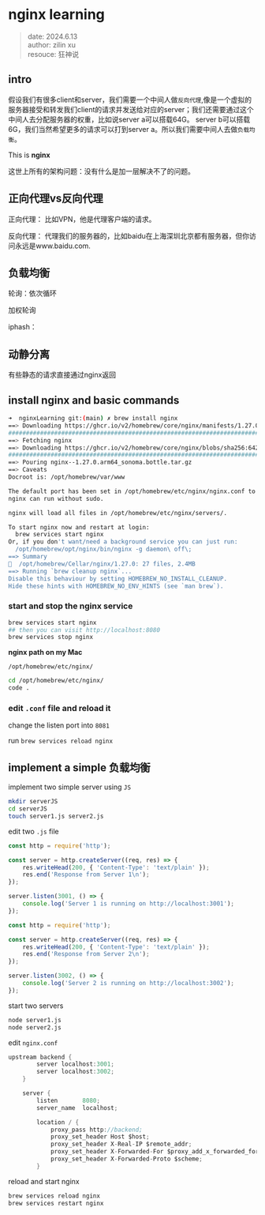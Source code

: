 # nginx learning

> date: 2024.6.13  
> author: zilin xu  
> resouce: 狂神说


## intro

假设我们有很多client和server，我们需要一个中间人做`反向代理`,像是一个虚拟的服务器接受和转发我们client的请求并发送给对应的server；我们还需要通过这个中间人去分配服务器的权重，比如说server a可以搭载64G。 server b可以搭载6G，我们当然希望更多的请求可以打到server a。所以我们需要中间人去做`负载均衡`。

This is **nginx**

这世上所有的架构问题：没有什么是加一层解决不了的问题。

## 正向代理vs反向代理

正向代理： 比如VPN，他是代理客户端的请求。

反向代理： 代理我们的服务器的，比如baidu在上海深圳北京都有服务器，但你访问永远是www.baidu.com.

## 负载均衡

轮询：依次循环  

加权轮询

iphash： 

## 动静分离

有些静态的请求直接通过nginx返回

## install nginx and basic commands

```bash
➜  nginxLearning git:(main) ✗ brew install nginx
==> Downloading https://ghcr.io/v2/homebrew/core/nginx/manifests/1.27.0
############################################################################### 100.0%
==> Fetching nginx
==> Downloading https://ghcr.io/v2/homebrew/core/nginx/blobs/sha256:64223e300749be61e1
############################################################################### 100.0%
==> Pouring nginx--1.27.0.arm64_sonoma.bottle.tar.gz
==> Caveats
Docroot is: /opt/homebrew/var/www

The default port has been set in /opt/homebrew/etc/nginx/nginx.conf to 8080 so that
nginx can run without sudo.

nginx will load all files in /opt/homebrew/etc/nginx/servers/.

To start nginx now and restart at login:
  brew services start nginx
Or, if you don't want/need a background service you can just run:
  /opt/homebrew/opt/nginx/bin/nginx -g daemon\ off\;
==> Summary
🍺  /opt/homebrew/Cellar/nginx/1.27.0: 27 files, 2.4MB
==> Running `brew cleanup nginx`...
Disable this behaviour by setting HOMEBREW_NO_INSTALL_CLEANUP.
Hide these hints with HOMEBREW_NO_ENV_HINTS (see `man brew`).
```

### start and stop the nginx service

```bash
brew services start nginx
## then you can visit http://localhost:8080
brew services stop nginx
```

**nginx path on my Mac**

`/opt/homebrew/etc/nginx/`

```bash
cd /opt/homebrew/etc/nginx/
code .
```

### edit `.conf` file and reload it

change the listen port into `8081`

run `brew services reload nginx`

## implement a simple 负载均衡

implement two simple server using `JS`

```bash
mkdir serverJS
cd serverJS
touch server1.js server2.js
```

edit two `.js` file

```javascript
const http = require('http');

const server = http.createServer((req, res) => {
    res.writeHead(200, { 'Content-Type': 'text/plain' });
    res.end('Response from Server 1\n');
});

server.listen(3001, () => {
    console.log('Server 1 is running on http://localhost:3001');
});

const http = require('http');

const server = http.createServer((req, res) => {
    res.writeHead(200, { 'Content-Type': 'text/plain' });
    res.end('Response from Server 2\n');
});

server.listen(3002, () => {
    console.log('Server 2 is running on http://localhost:3002');
});
```

start two servers

```bash
node server1.js 
node server2.js 
```

edit `nginx.conf`

```go
upstream backend {
        server localhost:3001;
        server localhost:3002;
    }

    server {
        listen       8080;
        server_name  localhost;

        location / {
            proxy_pass http://backend;
            proxy_set_header Host $host;
            proxy_set_header X-Real-IP $remote_addr;
            proxy_set_header X-Forwarded-For $proxy_add_x_forwarded_for;
            proxy_set_header X-Forwarded-Proto $scheme;
        }
```

reload and start nginx


```bash
brew services reload nginx
brew services restart nginx
```

